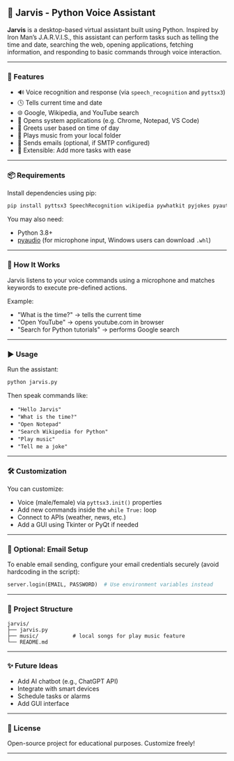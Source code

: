 
## 🤖 Jarvis - Python Voice Assistant

**Jarvis** is a desktop-based virtual assistant built using Python. Inspired by Iron Man’s J.A.R.V.I.S., this assistant can perform tasks such as telling the time and date, searching the web, opening applications, fetching information, and responding to basic commands through voice interaction.

---

### 🚀 Features

- 🔊 Voice recognition and response (via `speech_recognition` and `pyttsx3`)
- 🕓 Tells current time and date
- 🌐 Google, Wikipedia, and YouTube search
- 📂 Opens system applications (e.g. Chrome, Notepad, VS Code)
- 💬 Greets user based on time of day
- 🎵 Plays music from your local folder
- 📧 Sends emails (optional, if SMTP configured)
- 🧠 Extensible: Add more tasks with ease

---

### 📦 Requirements

Install dependencies using pip:

```bash
pip install pyttsx3 SpeechRecognition wikipedia pywhatkit pyjokes pyautogui
```

You may also need:

- Python 3.8+
- [pyaudio](https://www.lfd.uci.edu/~gohlke/pythonlibs/#pyaudio) (for microphone input, Windows users can download `.whl`)

---

### 🧠 How It Works

Jarvis listens to your voice commands using a microphone and matches keywords to execute pre-defined actions.

Example:

- "What is the time?" → tells the current time
- "Open YouTube" → opens youtube.com in browser
- "Search for Python tutorials" → performs Google search

---

### ▶️ Usage

Run the assistant:

```bash
python jarvis.py
```

Then speak commands like:

- `"Hello Jarvis"`
- `"What is the time?"`
- `"Open Notepad"`
- `"Search Wikipedia for Python"`
- `"Play music"`
- `"Tell me a joke"`

---

### 🛠️ Customization

You can customize:

- Voice (male/female) via `pyttsx3.init()` properties
- Add new commands inside the `while True:` loop
- Connect to APIs (weather, news, etc.)
- Add a GUI using Tkinter or PyQt if needed

---

### 🔐 Optional: Email Setup

To enable email sending, configure your email credentials securely (avoid hardcoding in the script):

```python
server.login(EMAIL, PASSWORD)  # Use environment variables instead
```

---

### 📁 Project Structure

```
jarvis/
├── jarvis.py
├── music/           # local songs for play music feature
└── README.md
```

---

### ✨ Future Ideas

- Add AI chatbot (e.g., ChatGPT API)
- Integrate with smart devices
- Schedule tasks or alarms
- Add GUI interface

---

### 📜 License

Open-source project for educational purposes. Customize freely!

---
